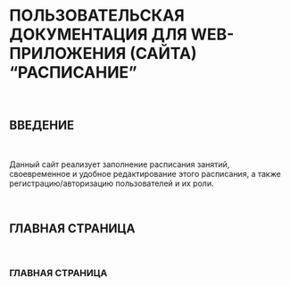 # ПОЛЬЗОВАТЕЛЬСКАЯ ДОКУМЕНТАЦИЯ ДЛЯ WEB-ПРИЛОЖЕНИЯ (САЙТА) “РАСПИСАНИЕ”

&nbsp;

## ВВЕДЕНИЕ

&nbsp;

Данный сайт реализует заполнение расписания занятий, своевременное и удобное редактирование этого расписания, а также регистрацию/авторизацию пользователей и их роли.

&nbsp;

## ГЛАВНАЯ СТРАНИЦА

&nbsp;

### ГЛАВНАЯ СТРАНИЦА

&nbsp;
